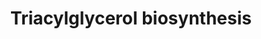 ---
annotations:
- id: PW:0000736
  parent: classic metabolic pathway
  type: Pathway Ontology
  value: triacylglycerol biosynthetic pathway
authors:
- Thomas
- Pjaiswal
- MaintBot
- Ddigles
- Egonw
- AlexanderPico
- Eweitz
description: 'Triacylglycerol (TAG) is the major lipid reserve in plants and animals.
  The assembly of TAG occurs in the endoplasmic reticulum (ER). Four consecutive reactions
  are catalyzed by ER membrane bound enzymes. The two intermediates, phosphatidate
  and 1,2-diacylglycerol, are also substrates for the synthesis of membrane lipids
  glycosylglycerides and phosphoglycerides. Thus, the last step in the pathway, catalyzed
  by diacylglycerol acyltransferase, is the only dedicated step in triacylglycerol
  synthesis.  The traditional Kennedy pathway does not include the reaction (EC 2.3.1.158,
  phospholipid:diacylglycerol acyltransferase, PDAT) where phospholipid is utilized
  as the acyl donor in TAG formation. The role of the PDAT route in TAG biosynthesis
  was clearly shown in yeast[ Dahlqvist00 ]. PDAT activity in plants was demonstrated
  in a few oil seed plants including caster bean[ Dahlqvist00 ]. The caster bean seeds
  have a high content of ricinoleat in the seed oil. Ricinoleat and other unusual
  fatty acids are modified from acyl groups linked to phospholipids, and transferred
  to TAG afterwards. PDAT was proposed playing an important role in the last step.
  However, the contribution of PDAT to TAG biosynthesis in other plants is not clear.
  Overexpressing or knockout of the Arabidopsis PDAT had no effect on TAG biosynthesis[
  Stahl04 , Mhaske05 ].  The constitution of different species of saturated and unsaturated
  fatty acids at the sn-1, sn-2, and sn-3 positions of the glycerol backbone varies
  among different plants, and is determined by substrate specificities of the three
  acyltransferases involved in this pathway. The composition of distinct fatty acids
  in TAG determines the quality and property of lipids of different plants, and also
  contributes to cold temperature sensitivity of different plants.   The pathway and
  description were copied from Gramene and AraCyc: http://pathway.gramene.org/ARA/NEW-IMAGE?object=TRIGLSYN-PWY'
last-edited: 2021-05-19
organisms:
- Arabidopsis thaliana
redirect_from:
- /index.php/Pathway:WP627
- /instance/WP627
- /instance/WP627_r117255
revision: r117255
schema-jsonld:
- '@context': https://schema.org/
  '@id': https://wikipathways.github.io/pathways/WP627.html
  '@type': Dataset
  creator:
    '@type': Organization
    name: WikiPathways
  description: 'Triacylglycerol (TAG) is the major lipid reserve in plants and animals.
    The assembly of TAG occurs in the endoplasmic reticulum (ER). Four consecutive
    reactions are catalyzed by ER membrane bound enzymes. The two intermediates, phosphatidate
    and 1,2-diacylglycerol, are also substrates for the synthesis of membrane lipids
    glycosylglycerides and phosphoglycerides. Thus, the last step in the pathway,
    catalyzed by diacylglycerol acyltransferase, is the only dedicated step in triacylglycerol
    synthesis.  The traditional Kennedy pathway does not include the reaction (EC
    2.3.1.158, phospholipid:diacylglycerol acyltransferase, PDAT) where phospholipid
    is utilized as the acyl donor in TAG formation. The role of the PDAT route in
    TAG biosynthesis was clearly shown in yeast[ Dahlqvist00 ]. PDAT activity in plants
    was demonstrated in a few oil seed plants including caster bean[ Dahlqvist00 ].
    The caster bean seeds have a high content of ricinoleat in the seed oil. Ricinoleat
    and other unusual fatty acids are modified from acyl groups linked to phospholipids,
    and transferred to TAG afterwards. PDAT was proposed playing an important role
    in the last step. However, the contribution of PDAT to TAG biosynthesis in other
    plants is not clear. Overexpressing or knockout of the Arabidopsis PDAT had no
    effect on TAG biosynthesis[ Stahl04 , Mhaske05 ].  The constitution of different
    species of saturated and unsaturated fatty acids at the sn-1, sn-2, and sn-3 positions
    of the glycerol backbone varies among different plants, and is determined by substrate
    specificities of the three acyltransferases involved in this pathway. The composition
    of distinct fatty acids in TAG determines the quality and property of lipids of
    different plants, and also contributes to cold temperature sensitivity of different
    plants.   The pathway and description were copied from Gramene and AraCyc: http://pathway.gramene.org/ARA/NEW-IMAGE?object=TRIGLSYN-PWY'
  keywords:
  - 1-acylglycerol-3-phosphate O-acyltransferase
  - Coenzyme A
  - L-Phosphatidic acid
  - LPP1
  - LPP2
  - LPP3
  - PAP2
  - PDAT
  - Phosphate
  - TAG1
  - Water
  - a fatty acyl CoA
  - a phosphatidylcholine
  - a triacylglycerol
  - acyltransferase
  - diacylglycerol acyltransferase
  - glycerol-3-phosphate acyltransferase
  - sn-glyceryl-3-phosphate
  license: CC0
  name: Triacylglycerol biosynthesis
seo: CreativeWork
title: Triacylglycerol biosynthesis
wpid: WP627
---
